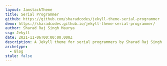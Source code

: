 ```yaml
---
layout: JamstackTheme
title: Serial Programmer
github: https://github.com/sharadcodes/jekyll-theme-serial-programmer
demo: https://sharadcodes.github.io/jekyll-theme-serial-programmer/
author: Sharad Raj Singh Maurya
ssg: Jekyll
date: 2021-11-06T00:00:00.000Z
description: A Jekyll theme for serial programmers by Sharad Raj Singh Maurya
archetype:
  - Blog
stale: false
---
```

